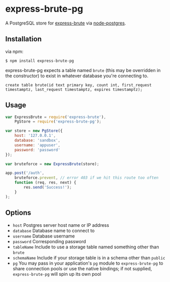 express-brute-pg
===================

A PostgreSQL store for [express-brute](https://github.com/AdamPflug/express-brute) via [node-postgres](https://github.com/brianc/node-postgres).

Installation
------------
via npm:

    $ npm install express-brute-pg

express-brute-pg expects a table named `brute` (this may be overridden in the constructor) to exist in whatever database you're connecting to.

    create table brute(id text primary key, count int, first_request timestamptz, last_request timestamptz, expires timestamptz);

Usage
-----
``` js
var ExpressBrute = require('express-brute'),
	PgStore = require('express-brute-pg');

var store = new PgStore({
	host: '127.0.0.1',
	database: 'sandbox',
	username: 'appuser',
	password: 'password'
});

var bruteforce = new ExpressBrute(store);

app.post('/auth',
	bruteforce.prevent, // error 403 if we hit this route too often
	function (req, res, next) {
		res.send('Success!');
	}
);
```

Options
-------
- `host`         Postgres server host name or IP address
- `database`     Database name to connect to
- `username`     Database username
- `password`     Corresponding password
- `tableName`    Include to use a storage table named something other than `brute`
- `schemaName`   Include if your storage table is in a schema other than `public`
- `pg`           You may pass in your application's `pg` module to `express-brute-pg` to share connection pools or use the native bindings; if not supplied, `express-brute-pg` will spin up its own pool
